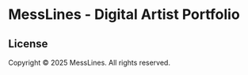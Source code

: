 # MessLines - Digital Artist Portfolio

## License

Copyright © 2025 MessLines. All rights reserved.
